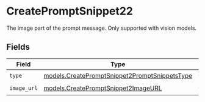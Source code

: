 # CreatePromptSnippet22

The image part of the prompt message. Only supported with vision models.


## Fields

| Field                                                                                                | Type                                                                                                 | Required                                                                                             | Description                                                                                          |
| ---------------------------------------------------------------------------------------------------- | ---------------------------------------------------------------------------------------------------- | ---------------------------------------------------------------------------------------------------- | ---------------------------------------------------------------------------------------------------- |
| `type`                                                                                               | [models.CreatePromptSnippet2PromptSnippetsType](../models/createpromptsnippet2promptsnippetstype.md) | :heavy_check_mark:                                                                                   | N/A                                                                                                  |
| `image_url`                                                                                          | [models.CreatePromptSnippet2ImageURL](../models/createpromptsnippet2imageurl.md)                     | :heavy_check_mark:                                                                                   | N/A                                                                                                  |